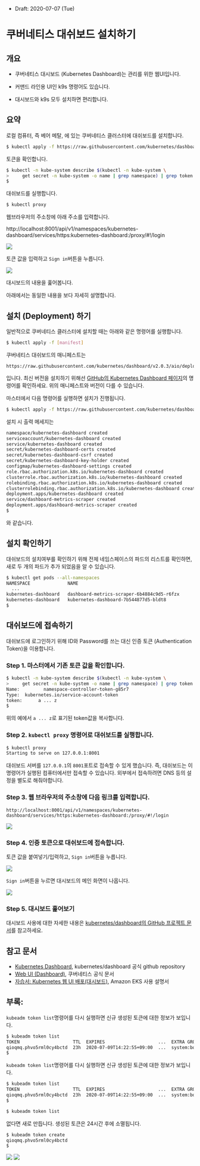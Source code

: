 * Draft: 2020-07-07 (Tue)

# 쿠버네티스 대쉬보드 설치하기

## 개요

* 쿠버네티스 대시보드 (Kubernetes Dashboard)는 관리를 위한 웹UI입니다. 

* 커맨드 라인용 UI인 k9s 명령어도 있습니다.
* 대시보드와 k9s 모두 설치하면 편리합니다.

## 요약

로컬 컴퓨터, 즉 베어 메탈, 에 있는 쿠버네티스 클러스터에 대쉬보드를 설치합니다.

```bash
$ kubectl apply -f https://raw.githubusercontent.com/kubernetes/dashboard/v2.0.0/aio/deploy/recommended.yaml
```

토큰을 확인합니다.

```bash
$ kubectl -n kube-system describe $(kubectl -n kube-system \
>     get secret -n kube-system -o name | grep namespace) | grep token
$
```

대쉬보드를 실행합니다.

```bash
$ kubectl proxy
```

웹브라우저의 주소창에 아래 주소를 입력합니다.

http://localhost:8001/api/v1/namespaces/kubernetes-dashboard/services/https:kubernetes-dashboard:/proxy/#!/login

<img src="images/kubernetes-dashboard-web_browser-token.png">

토큰 값을 입력하고 `Sign in`버튼을 누릅니다.

<img src="images/kubernetes-dashboard-first_launch.png">

대시보드의 내용을 훑어봅니다. 

아래에서는 동일한 내용을 보다 자세히 설명합니다.

## 설치 (Deployment) 하기

일반적으로 쿠버네티스 클러스터에 설치할 때는 아래와 같은 명령어를 실행합니다.

```bash
$ kubectl apply -f [manifest]
```

쿠버네티스 대쉬보드의 매니페스트는 

```text
https://raw.githubusercontent.com/kubernetes/dashboard/v2.0.3/aio/deploy/recommended.yaml
```

입니다. 최신 버전을 설치하기 위해선 [GitHub의 Kubernetes Dashboard 페이지](https://github.com/kubernetes/dashboard)의 명령어를 확인하세요. 위의 매니페스트와 버전이 다를 수 있습니다.

마스터에서 다음 명령어를 실행하면 설치가 진행됩니다.

```bash
$ kubectl apply -f https://raw.githubusercontent.com/kubernetes/dashboard/v2.0.3/aio/deploy/recommended.yaml
```

설치 시 출력 메세지는

```bash
namespace/kubernetes-dashboard created
serviceaccount/kubernetes-dashboard created
service/kubernetes-dashboard created
secret/kubernetes-dashboard-certs created
secret/kubernetes-dashboard-csrf created
secret/kubernetes-dashboard-key-holder created
configmap/kubernetes-dashboard-settings created
role.rbac.authorization.k8s.io/kubernetes-dashboard created
clusterrole.rbac.authorization.k8s.io/kubernetes-dashboard created
rolebinding.rbac.authorization.k8s.io/kubernetes-dashboard created
clusterrolebinding.rbac.authorization.k8s.io/kubernetes-dashboard created
deployment.apps/kubernetes-dashboard created
service/dashboard-metrics-scraper created
deployment.apps/dashboard-metrics-scraper created
$
```

와 같습니다. 

## 설치 확인하기

대쉬보드의 설치여부를 확인하기 위해 전체 네임스페이스의 파드의 리스트를 확인하면, 새로 두 개의 파드가 추가 되었음을 알 수 있습니다.

```bash
$ kubectl get pods --all-namespaces
NAMESPACE              NAME                                            READY   STATUS    RESTARTS   AGE
  ...
kubernetes-dashboard   dashboard-metrics-scraper-6b4884c9d5-r6fzx      1/1     Running   0          24h
kubernetes-dashboard   kubernetes-dashboard-7b544877d5-bldt8           1/1     Running   0          24h
$
```

## 대쉬보드에 접속하기

대쉬보드에 로그인하기 위해 ID와 Password를 쓰는 대신 인증 토큰 (Authentication Token)을 이용합니다.

### Step 1. 마스터에서 기존 토큰 값을 확인합니다.

```bash
$ kubectl -n kube-system describe $(kubectl -n kube-system \
>     get secret -n kube-system -o name | grep namespace) | grep token
Name:         namespace-controller-token-g85r7
Type:  kubernetes.io/service-account-token
token:      a ... z
$
```

위의 예에서  `a ... z`로 표기된 token값을 복사합니다.

### Step 2. `kubectl proxy` 명령어로 대쉬보드를 실행합니다.

```bash
$ kubectl proxy
Starting to serve on 127.0.0.1:8001
```

대쉬보드 서버를 `127.0.0.1`의 `8001`포트로 접속할 수 있게 했습니다. 즉, 대쉬보드는 이 명령어가 실행된 컴퓨터에서만 접속할 수 있습니다. 외부에서 접속하려면 DNS 등의 설정을 별도로 해줘야합니다.

### Step 3. 웹 브라우저의 주소창에 다음 링크를 입력합니다.

```text
http://localhost:8001/api/v1/namespaces/kubernetes-dashboard/services/https:kubernetes-dashboard:/proxy/#!/login
```

<img src="images/kubernetes-dashboard-web_browser-token.png">

### Step 4. 인증 토큰으로 대쉬보드에 접속합니다. 

토큰 값을 붙여넣기/입력하고, `Sign in`버튼을 누릅니다.

<img src="images/kubernetes-dashboard-web_browser-token-entered.png">

`Sign in`버튼을 누르면 대시보드의 메인 화면이 나옵니다. 

<img src="images/kubernetes-dashboard-first_launch.png">

### Step 5. 대시보드 훑어보기

대시보드 사용에 대한 자세한 내용은 [kubernetes/dashboard의 GitHub 프로젝트 문서](https://github.com/kubernetes/dashboard)를 참고하세요.

## 참고 문서

* [Kubernetes Dashboard](https://github.com/kubernetes/dashboard), kubernetes/dashboard 공식 github repository
* [Web UI (Dashboard)](https://kubernetes.io/docs/tasks/access-application-cluster/web-ui-dashboard/), 쿠버네티스 공식 문서
* [자습서: Kubernetes 웹 UI 배포(대시보드)](https://docs.aws.amazon.com/ko_kr/eks/latest/userguide/dashboard-tutorial.html), Amazon EKS 사용 설명서

## 부록: 

`kubeadm token list`명령어를 다시 실행하면 신규 생성된 토큰에 대한 정보가 보입니다.

```bash
$ kubeadm token list
TOKEN                    TTL  EXPIRES                    ...  EXTRA GROUPS
qioqmq.phvo5rml0cy4bctd  23h  2020-07-09T14:22:55+09:00  ...  system:bootstrappers:kubeadm:default-node-token
$
```



`kubeadm token list`명령어를 다시 실행하면 신규 생성된 토큰에 대한 정보가 보입니다.

```bash
$ kubeadm token list
TOKEN                    TTL  EXPIRES                    ...  EXTRA GROUPS
qioqmq.phvo5rml0cy4bctd  23h  2020-07-09T14:22:55+09:00  ...  system:bootstrappers:kubeadm:default-node-token
$
```

```bash
$ kubeadm token list
```

없다면 새로 만듭니다. 생성된 토큰은 24시간 후에 소멸됩니다.

```bash
$ kubeadm token create
qioqmq.phvo5rml0cy4bctd
$
```

<img src="images/kubernetes-dashboard-web_browser-token-wrong_token.png">

<img src="images/kubernetes-dashboard-first_launch-wrong_token.png">
